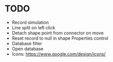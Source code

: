 ﻿# TODO

* Record simulation
* Line split on left click
* Detach shape point from connector on move
* Reset record to null in shape Properties control
* Database filter
* Open database
* Icons: https://www.google.com/design/icons/
